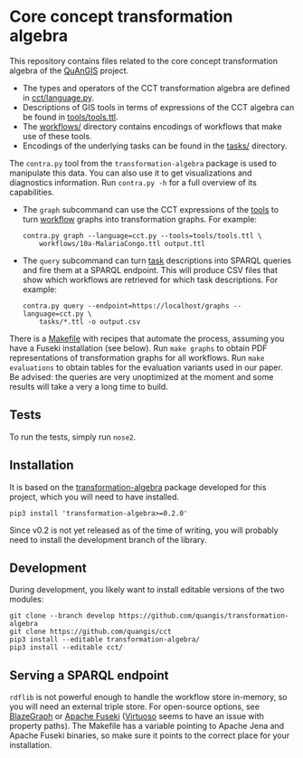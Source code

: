 # Core concept transformation algebra

This repository contains files related to the core concept 
transformation algebra of the 
[QuAnGIS](https://questionbasedanalysis.com/) project.

-   The types and operators of the CCT transformation algebra are 
    defined in [cct/language.py](cct/language.py).
-   Descriptions of GIS tools in terms of expressions of the CCT algebra 
    can be found in [tools/tools.ttl](tools/tools.ttl).
-   The [workflows/](workflows/) directory contains encodings of 
    workflows that make use of these tools.
-   Encodings of the underlying tasks can be found in the 
    [tasks/](tasks/) directory.

The `contra.py` tool from the `transformation-algebra` package is used 
to manipulate this data. You can also use it to get visualizations and 
diagnostics information. Run `contra.py -h` for a full overview of its 
capabilities.

-   The `graph` subcommand can use the CCT expressions of the 
    [tools](tools/tools.ttl) to turn [workflow](workflows/) graphs into 
    transformation graphs. For example:
    ```
    contra.py graph --language=cct.py --tools=tools/tools.ttl \
        workflows/10a-MalariaCongo.ttl output.ttl
    ```

-   The `query` subcommand can turn [task](tasks/) descriptions into 
    SPARQL queries and fire them at a SPARQL endpoint. This will produce 
    CSV files that show which workflows are retrieved for which task 
    descriptions. For example:
    ```
    contra.py query --endpoint=https://localhost/graphs --language=cct.py \
        tasks/*.ttl -o output.csv
    ```

There is a [Makefile](Makefile) with recipes that automate the process, 
assuming you have a Fuseki installation (see below). Run `make graphs` 
to obtain PDF representations of transformation graphs for all 
workflows. Run `make evaluations` to obtain tables for the evaluation 
variants used in our paper. Be advised: the queries are very unoptimized 
at the moment and some results will take a very a long time to build.


## Tests

To run the tests, simply run `nose2`.


## Installation

It is based on the 
[transformation-algebra](https://github.com/quangis/transformation-algebra) 
package developed for this project, which you will need to have 
installed.

    pip3 install 'transformation-algebra>=0.2.0'

Since v0.2 is not yet released as of the time of writing, you will 
probably need to install the development branch of the library.


## Development

During development, you likely want to install editable versions of the 
two modules:

    git clone --branch develop https://github.com/quangis/transformation-algebra
    git clone https://github.com/quangis/cct
    pip3 install --editable transformation-algebra/
    pip3 install --editable cct/


## Serving a SPARQL endpoint

`rdflib` is not powerful enough to handle the workflow store in-memory, 
so you will need an external triple store. For open-source options, see 
[BlazeGraph](https://blazegraph.com/) or [Apache 
Fuseki](https://jena.apache.org/) 
([Virtuoso](https://virtuoso.openlinksw.com/) seems to have an issue 
with property paths). The Makefile has a variable pointing to Apache 
Jena and Apache Fuseki binaries, so make sure it points to the correct 
place for your installation.
